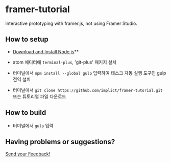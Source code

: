 # framer-tutorial
Interactive prototyping with framer.js, not using Framer Studio.

## How to setup
- [Download and Install Node.js](https://nodejs.org/download/)**

- atom 에디터에 `terminal-plus`, 'git-plus' 패키지 설치

- 터미널에서 `npm install --global gulp` 입력하여 태스크 자동 실행 도구인 gulp 전역 설치

- 터미널에서 `git clone https://github.com/implict/framer-tutorial.git` 또는 튜토리얼 파일 다운로드

## How to build

- 터미널에서 `gulp` 입력

## Having problems or suggestions?

[Send your Feedback!](https://github.com/implict/framer-tutorial/issues/new)
